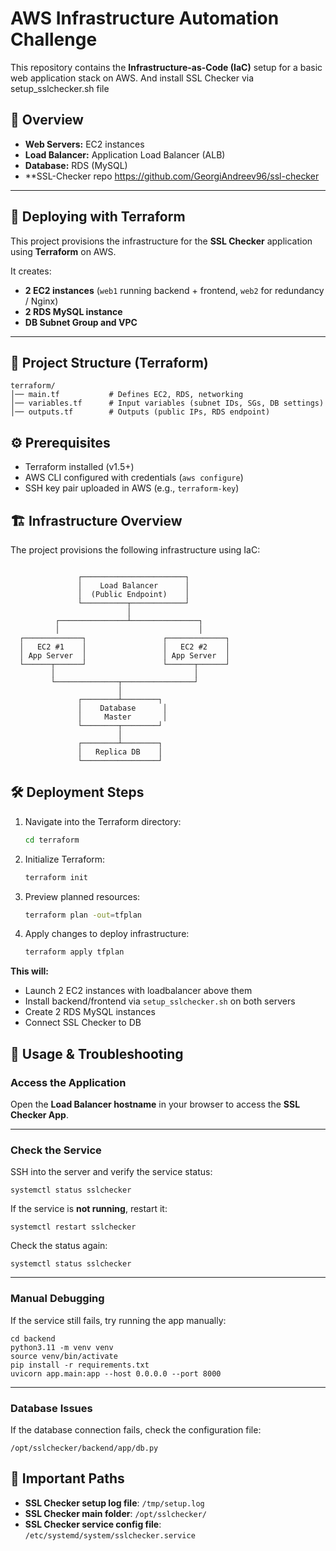 # AWS Infrastructure Automation Challenge

This repository contains the **Infrastructure-as-Code (IaC)** setup for a basic web application stack on AWS. And install SSL Checker via setup_sslchecker.sh file

## 🔎 Overview
- **Web Servers:** EC2 instances  
- **Load Balancer:** Application Load Balancer (ALB)  
- **Database:** RDS (MySQL) 
- **SSL-Checker repo https://github.com/GeorgiAndreev96/ssl-checker


---

## 🚀 Deploying with Terraform

This project provisions the infrastructure for the **SSL Checker** application using **Terraform** on AWS.  

It creates:  
- **2 EC2 instances** (`web1` running backend + frontend, `web2` for redundancy / Nginx)  
- **2 RDS MySQL instance**  
- **DB Subnet Group and VPC**  

---

## 📂 Project Structure (Terraform)

```
terraform/
│── main.tf           # Defines EC2, RDS, networking
│── variables.tf      # Input variables (subnet IDs, SGs, DB settings)
│── outputs.tf        # Outputs (public IPs, RDS endpoint)
```


## ⚙️ Prerequisites

- Terraform installed (v1.5+)
- AWS CLI configured with credentials (`aws configure`)
- SSH key pair uploaded in AWS (e.g., `terraform-key`)

## 🏗️ Infrastructure Overview

The project provisions the following infrastructure using IaC:

```

               ┌───────────────────────┐
               │    Load Balancer      │
               │  (Public Endpoint)    │
               └──────────┬────────────┘
                          │
          ┌───────────────┴───────────────┐
          │                               │
  ┌─────────────┐                 ┌─────────────┐
  │   EC2 #1    │                 │   EC2 #2    │
  │ App Server  │                 │ App Server  │
  └──────┬──────┘                 └──────┬──────┘
         │                               │
         └──────────────┬────────────────┘
                        │
               ┌────────┴────────┐
               │    Database      │
               │     Master       │
               └────────┬────────┘
                        │
               ┌────────┴────────┐
               │   Replica DB    │
               └─────────────────┘

```




## 🛠️ Deployment Steps

1. Navigate into the Terraform directory:

    ```bash
    cd terraform
    ```

2. Initialize Terraform:

    ```bash
    terraform init
    ```

3. Preview planned resources:

    ```bash
    terraform plan -out=tfplan
    ```

4. Apply changes to deploy infrastructure:

    ```bash
    terraform apply tfplan
    ```

**This will:**

- Launch 2 EC2 instances with loadbalancer above them
- Install backend/frontend via `setup_sslchecker.sh` on both servers  
- Create 2 RDS MySQL instances
- Connect SSL Checker to DB



## 🔧 Usage & Troubleshooting

### Access the Application
Open the **Load Balancer hostname** in your browser to access the **SSL Checker App**.

---

### Check the Service
SSH into the server and verify the service status:

    systemctl status sslchecker

If the service is **not running**, restart it:

    systemctl restart sslchecker

Check the status again:

    systemctl status sslchecker

---

### Manual Debugging
If the service still fails, try running the app manually:

    cd backend
    python3.11 -m venv venv
    source venv/bin/activate
    pip install -r requirements.txt
    uvicorn app.main:app --host 0.0.0.0 --port 8000

---

### Database Issues
If the database connection fails, check the configuration file:

    /opt/sslchecker/backend/app/db.py


## 📂 Important Paths

- **SSL Checker setup log file**: `/tmp/setup.log`  
- **SSL Checker main folder**: `/opt/sslchecker/`  
- **SSL Checker service config file**: `/etc/systemd/system/sslchecker.service`




